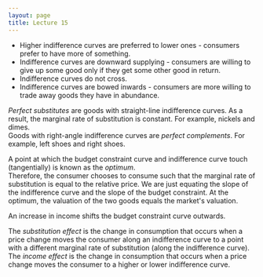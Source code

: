 ```yaml
---
layout: page
title: Lecture 15
---
```


<script type="text/javascript" async src="https://cdnjs.cloudflare.com/ajax/libs/mathjax/2.7.5/latest.js?config=TeX-MML-AM_CHTML" async></script>

* Higher indifference curves are preferred to lower ones - consumers prefer to have more of something.
* Indifference curves are downward supplying - consumers are willing to give up some good only if they get some other good in return.
* Indifference curves do not cross.
* Indifference curves are bowed inwards - consumers are more willing to trade away goods they have in abundance.

_Perfect substitutes_ are goods with straight-line indifference curves. As a result, the marginal rate of substitution is constant. For example, nickels and dimes.    
Goods with right-angle indifference curves are _perfect complements_. For example, left shoes and right shoes.

A point at which the budget constraint curve and indifference curve touch (tangentially) is known as the _optimum_.    
Therefore, the consumer chooses to consume such that the marginal rate of substitution is equal to the relative price. We are just equating the slope of the indifference curve and the slope of the budget constraint. At the optimum, the valuation of the two goods equals the market's valuation.

An increase in income shifts the budget constraint curve outwards.

The _substitution effect_ is the change in consumption that occurs when a price change moves the consumer along an indifference curve to a point with a different marginal rate of substitution (along the indifference curve).    
The _income effect_ is the change in consumption that occurs when a price change moves the consumer to a higher or lower indifference curve.